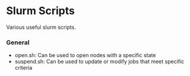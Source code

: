 # Slurm Scripts

Various useful slurm scripts.

### General

* open.sh: Can be used to open nodes with a specific state
* suspend.sh: Can be used to update or modify jobs that meet specific criteria
